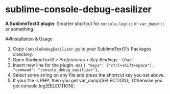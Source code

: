 sublime-console-debug-easilizer
===============================

**A SublimeText3 plugin**: Smarter shortcut for `console.log();` or `var_dump();` or something.

##Installation & Usage
1. Copy `ConsoleDebugEasilizer.py` to your SublimeText3's Packages directory.
1. Open *SublimeText3 > Preferences > Key Bindings - User*
1. Insert new line for the plugin. ex) `{ "keys": ["ctrl+shift+space"], "command": "console_debug_easilizer"},`
1. Select some string on any file and press the shortcut key you set above.
1. If your file is PHP, then you get var_dump(SELECTION);. Otherwise you get console.log(SELECTION);

